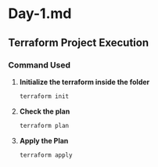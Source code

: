 # Day-1.md

## Terraform Project Execution

### Command Used

1. **Initialize the terraform inside the folder**
    ```bash
    terraform init
    ```

2. **Check the plan**
    ```bash
    terraform plan
    ```

3. **Apply the Plan**
    ```bash
    terraform apply
    ```
